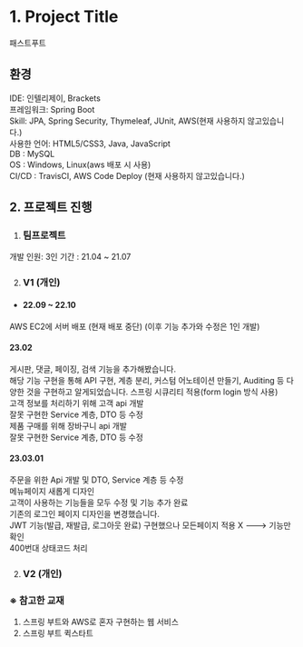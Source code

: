 # 1. Project Title

패스트푸트 

## 환경
 IDE: 인텔리제이, Brackets</br>
 프레임워크: Spring Boot</br>
 Skill: JPA, Spring Security, Thymeleaf, JUnit, AWS(현재 사용하지 않고있습니다.)</br> 
 사용한 언어: HTML5/CSS3, Java, JavaScript</br> 
 DB : MySQL</br>
 OS : Windows, Linux(aws 배포 시 사용)</br>
 CI/CD : TravisCI, AWS Code Deploy (현재 사용하지 않고있습니다.)

## 2. 프로젝트 진행

1. ### 팀프로젝트 
개발 인원: 3인
기간 : 21.04 ~ 21.07 

2. ### V1 (개인)
 + #### 22.09 ~ 22.10 
 AWS EC2에 서버 배포 (현재 배포 중단)
 (이후 기능 추가와 수정은 1인 개발)

 #### 23.02
 게시판, 댓글, 페이징, 검색 기능을 추가해봤습니다.</br>
 해당 기능 구현을 통해 API 구현, 계층 분리, 커스텀 어노테이션 만들기, Auditing 등 다양한 것을 구현하고 알게되었습니다.
 스프링 시큐리티 적용(form login 방식 사용)</br>
 고객 정보를 처리하기 위해 고객 api 개발</br>
 잘못 구현한 Service 계층, DTO 등  수정</br>
 제품 구매를 위해 장바구니 api 개발</br>
 잘못 구현한 Service 계층, DTO 등  수정

 #### 23.03.01
 주문을 위한 Api 개발 및 DTO, Service 계층 등 수정</br>
 메뉴페이지 새롭게 디자인</br>
 고객이 사용하는 기능들을 모두 수정 및 기능 추가 완료</br>
 기존의 로그인 페이지 디자인을 변경했습니다.</br>
 JWT 기능(발급, 재발급, 로그아웃 완료) 구현했으나 모든페이지 적용 X ---> 기능만 확인</br>
 400번대 상태코드 처리
 
2. ### V2 (개인)

### ※ 참고한 교재
1. 스프링 부트와 AWS로 혼자 구현하는 웹 서비스 
2. 스프링 부트 퀵스타트</br>

